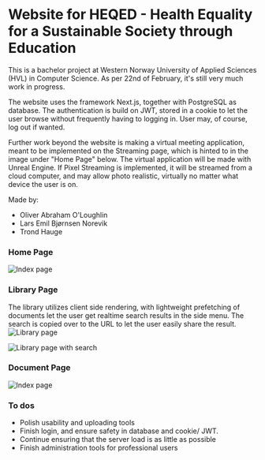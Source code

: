# Website for HEQED - Health Equality for a Sustainable Society through Education

This is a bachelor project at Western Norway University of Applied Sciences (HVL) in Computer Science. As per 22nd of February, it's still very much work in progress.

The website uses the framework Next.js, together with PostgreSQL as database. The authentication is build on JWT, stored in a cookie to let the user browse without frequently having to logging in. User may, of course, log out if wanted.

Further work beyond the website is making a virtual meeting application, meant to be implemented on the Streaming page, which is hinted to in the image under "Home Page" below. The virtual application will be made with Unreal Engine. If Pixel Streaming is implemented, it will be streamed from a cloud computer, and may allow photo realistic, virtually no matter what device the user is on.

Made by:
- Oliver Abraham O'Loughlin
- Lars Emil Bjørnsen Norevik
- Trond Hauge

### Home Page
![Index page](https://github.com/h586634/DAT191/blob/main/public/Index.jpg?raw=true)

### Library Page
The library utilizes client side rendering, with lightweight prefetching of documents let the user get realtime search results in the side menu. The search is copied over to the URL to let the user easily share the result.
![Library page](https://github.com/h586634/DAT191/blob/main/public/Library_Default.jpg?raw=true)

![Library page with search](https://github.com/h586634/DAT191/blob/main/public/Library_Search.jpg?raw=true)

### Document Page

![Index page](https://github.com/h586634/DAT191/blob/main/public/Document.jpg?raw=true)

### To dos
- Polish usability and uploading tools
- Finish login, and ensure safety in database and cookie/ JWT.
- Continue ensuring that the server load is as little as possible
- Finish administration tools for professional users
